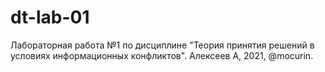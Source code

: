 # dt-lab-01
Лабораторная работа №1 по дисциплине "Теория принятия решений в условиях информационных конфликтов". Алексеев А, 2021, @mocurin.
